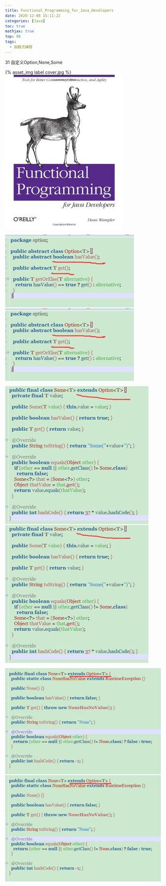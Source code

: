 ```yaml
---
title: Functional_Programming_for_Java_Developers
date: 2020-12-08 15:11:22
categories: [Java]
toc: true
mathjax: true
top: 98
tags:
  - 函数式编程
---
```




31 自定义Option,None,Some

{% asset_img label cover.jpg %}
![](Functional-Programming-for-Java-Developers/cover.jpg)

<!-- more -->

![](/images/Functional-Programming-for-Java-Developers/1.jpg)
![](Functional-Programming-for-Java-Developers/1.jpg)

![](/images/Functional-Programming-for-Java-Developers/2.jpg)
![](Functional-Programming-for-Java-Developers/2.jpg)

![](/images/Functional-Programming-for-Java-Developers/3.jpg)
![](Functional-Programming-for-Java-Developers/3.jpg)